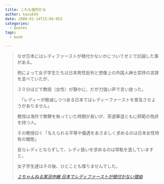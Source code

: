 ```yaml
---
title: これも強烈だな
author: kazu634
date: 2008-01-14T15:04:05Z
categories:
  - Quotes
tags:
  - book

---
```

<div class="section">
<blockquote title="２ちゃんねる実況中継 日本でレディファーストが根付かない理由" cite="http://res2ch.blog76.fc2.com/blog-entry-2676.html">
<p>
      なぜ日本にはレディファーストが根付かないかについてゼミで討論した事がある。
</p>
    
<p>
      例によって女子学生たちは日本男性批判と想像上の外国人紳士崇拝の言辞を並べていたが、
</p>
    
<p>
      ３０分ほどで教授（女性）が静かに、だが力強い声で言い放った。
</p>
    
<p>
      　「レディーが絶滅しつつある日本ではレディーファーストを普及させようがありません」
</p>
    
<p>
      教授は海外で教鞭を執っていた時期が長いが、茶道華道ともに師範の免許を持つ人。
</p>
    
<p>
      その教授曰く「与えられる平等や優遇をあさましく求めるのは日本女性特有の醜態」
</p>
    
<p>
      自らレディとならずして、レディ扱いを求めるのは常軌を逸していますと。
</p>
    
<p>
      女子学生達はその後、ひとことも喋りませんでした。
</p>
    
<p>
<cite><a href="http://res2ch.blog76.fc2.com/blog-entry-2676.html" onclick="__gaTracker('send', 'event', 'outbound-article', 'http://res2ch.blog76.fc2.com/blog-entry-2676.html', '２ちゃんねる実況中継 日本でレディファーストが根付かない理由');" target="_blank">２ちゃんねる実況中継 日本でレディファーストが根付かない理由</a></cite>
</p>
</blockquote>
</div>
